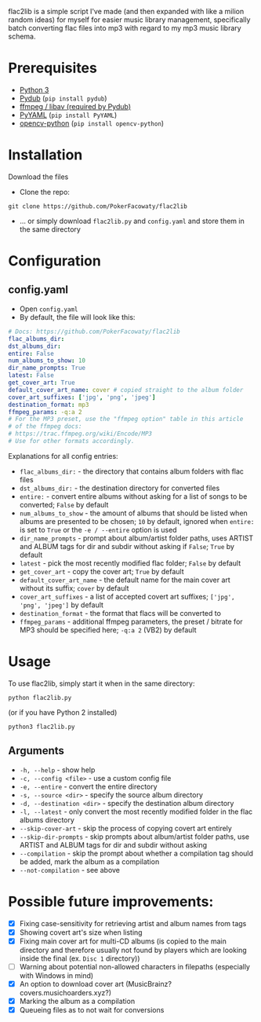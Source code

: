 flac2lib is a simple script I've made (and then expanded with like a milion random ideas) for myself for easier music library management, specifically batch converting flac files into mp3 with regard to my mp3 music library schema.
# Prerequisites
- [Python 3](https://www.python.org/downloads/)
- [Pydub](https://pydub.com/) (`pip install pydub`)
- [ffmpeg / libav (required by Pydub)](https://github.com/jiaaro/pydub#getting-ffmpeg-set-up)
- [PyYAML](https://pyyaml.org/) (`pip install PyYAML`)
- [opencv-python](https://pypi.org/project/opencv-python/) (`pip install opencv-python`)

# Installation

Download the files
- Clone the repo:
```
git clone https://github.com/PokerFacowaty/flac2lib
```
- ... or simply download `flac2lib.py` and `config.yaml` and store them in the same directory

# Configuration
## config.yaml
- Open `config.yaml`
- By default, the file will look like this:
```yaml
# Docs: https://github.com/PokerFacowaty/flac2lib
flac_albums_dir:
dst_albums_dir:
entire: False
num_albums_to_show: 10
dir_name_prompts: True
latest: False
get_cover_art: True
default_cover_art_name: cover # copied straight to the album folder
cover_art_suffixes: ['jpg', 'png', 'jpeg']
destination_format: mp3
ffmpeg_params: -q:a 2
# For the MP3 preset, use the "ffmpeg option" table in this article
# of the ffmpeg docs:
# https://trac.ffmpeg.org/wiki/Encode/MP3
# Use for other formats accordingly.
```
Explanations for all config entries:
- `flac_albums_dir:` - the directory that contains album folders with flac files
- `dst_albums_dir:` - the destination directory for converted files
- `entire:` - convert entire albums without asking for a list of songs to be converted; `False` by default
- `num_albums_to_show` - the amount of albums that should be listed when albums are presented to be chosen; `10` by default, ignored when `entire:` is set to `True` or the `-e / --entire` option is used
- `dir_name_prompts` - prompt about album/artist folder paths, uses ARTIST and ALBUM tags for dir and subdir without asking if `False`; `True` by default
- `latest` - pick the most recently modified flac folder; `False` by default
- `get_cover_art` - copy the cover art; `True` by default
- `default_cover_art_name` - the default name for the main cover art without its suffix; `cover` by default
- `cover_art_suffixes` - a list of accepted covert art suffixes; `['jpg', 'png', 'jpeg']` by default
- `destination_format` - the format that flacs will be converted to
- `ffmpeg_params` - additional ffmpeg parameters, the preset / bitrate for MP3 should be specified here; `-q:a 2` (VB2) by default

# Usage
To use flac2lib, simply start it when in the same directory:

```
python flac2lib.py
```
(or if you have Python 2 installed)
```
python3 flac2lib.py
```

## Arguments
- `-h, --help` - show help
- `-c, --config <file>` - use a custom config file
- `-e, --entire` - convert the entire directory
- `-s, --source <dir>` - specify the source album directory
- `-d, --destination <dir>` - specify the destination album directory
- `-l, --latest` - only convert the most recently modified folder in the flac albums directory
- `--skip-cover-art` - skip the process of copying covert art entirely
- `--skip-dir-prompts` - skip prompts about album/artist folder paths, use ARTIST and ALBUM tags for dir and subdir without asking
- `--compilation` - skip the prompt about whether a compilation tag should be added, mark the album as a compilation
- `--not-compilation` - see above


# Possible future improvements:
- [x] Fixing case-sensitivity for retrieving artist and album names from tags
- [x] Showing covert art's size when listing
- [x] Fixing main cover art for multi-CD albums (is copied to the main directory and therefore usually not found by players which are looking inside the final (ex. `Disc 1` directory))
- [ ] Warning about potential non-allowed characters in filepaths (especially with Windows in mind)
- [x] An option to download cover art (MusicBrainz? covers.musichoarders.xyz?)
- [x] Marking the album as a compilation
- [x] Queueing files as to not wait for conversions